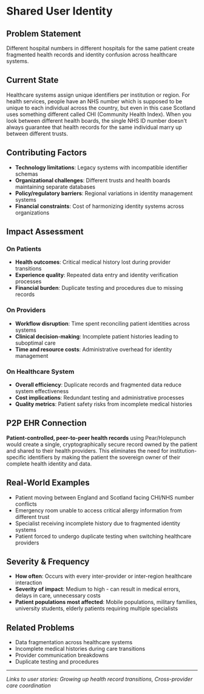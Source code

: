 # Shared User Identity

## Problem Statement

Different hospital numbers in different hospitals for the same patient create fragmented health records and identity confusion across healthcare systems.

## Current State

Healthcare systems assign unique identifiers per institution or region. For health services, people have an NHS number which is supposed to be unique to each individual across the country, but even in this case Scotland uses something different called CHI (Community Health Index). When you look between different health boards, the single NHS ID number doesn't always guarantee that health records for the same individual marry up between different trusts.

## Contributing Factors

- **Technology limitations**: Legacy systems with incompatible identifier schemas
- **Organizational challenges**: Different trusts and health boards maintaining separate databases
- **Policy/regulatory barriers**: Regional variations in identity management systems
- **Financial constraints**: Cost of harmonizing identity systems across organizations

## Impact Assessment

### On Patients

- **Health outcomes**: Critical medical history lost during provider transitions
- **Experience quality**: Repeated data entry and identity verification processes
- **Financial burden**: Duplicate testing and procedures due to missing records

### On Providers

- **Workflow disruption**: Time spent reconciling patient identities across systems
- **Clinical decision-making**: Incomplete patient histories leading to suboptimal care
- **Time and resource costs**: Administrative overhead for identity management

### On Healthcare System

- **Overall efficiency**: Duplicate records and fragmented data reduce system effectiveness
- **Cost implications**: Redundant testing and administrative processes
- **Quality metrics**: Patient safety risks from incomplete medical histories

## P2P EHR Connection

**Patient-controlled, peer-to-peer health records** using Pear/Holepunch would create a single, cryptographically secure record owned by the patient and shared to their health providers. This eliminates the need for institution-specific identifiers by making the patient the sovereign owner of their complete health identity and data.

## Real-World Examples

- Patient moving between England and Scotland facing CHI/NHS number conflicts
- Emergency room unable to access critical allergy information from different trust
- Specialist receiving incomplete history due to fragmented identity systems
- Patient forced to undergo duplicate testing when switching healthcare providers

## Severity & Frequency

- **How often**: Occurs with every inter-provider or inter-region healthcare interaction
- **Severity of impact**: Medium to high - can result in medical errors, delays in care, unnecessary costs
- **Patient populations most affected**: Mobile populations, military families, university students, elderly patients requiring multiple specialists

## Related Problems

- Data fragmentation across healthcare systems
- Incomplete medical histories during care transitions
- Provider communication breakdowns
- Duplicate testing and procedures

---

_Links to user stories: Growing up health record transitions, Cross-provider care coordination_
